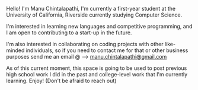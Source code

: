 Hello! I'm Manu Chintalapathi, I'm currently a first-year student at the University of California, Riverside currently studying Computer Science.

I'm interested in learning new languages and competitive programming, and I am open to contributing to a start-up in the future.

I'm also interested in collaborating on coding projects with other like-minded individuals, so if you need to contact me for that or other business purposes
send me an email @ --> manu.chintalapathi@gmail.com

As of this current moment, this space is going to be used to post previous high school work I did in the past and college-level work that I'm currently
learning. Enjoy! (Don't be afraid to reach out)
